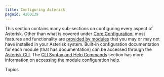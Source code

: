 ```yaml
---
title: Configuring Asterisk
pageid: 4260139
---
```


This section contains many sub-sections on configuring every aspect of Asterisk. Other than what is covered under [Core Configuration](/Configuration/Core-Configuration), most features and functionality are [provided by modules](/Fundamentals/Asterisk-Architecture/Types-of-Asterisk-Modules) that you may or may not have installed in your Asterisk system. Built-in configuration documentation for each module (that has documentation) can be accessed through the [Asterisk CLI](/Operation/Asterisk-Command-Line-Interface). The [CLI Syntax and Help Commands](/Operation/Asterisk-Command-Line-Interface/CLI-Syntax-and-Help-Commands) section has more information on accessing the module configuration help.

Topics
